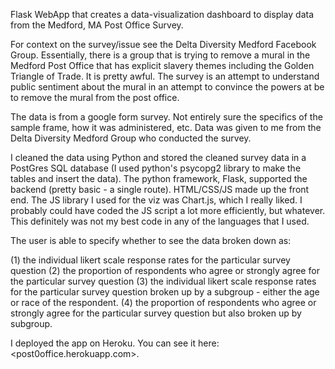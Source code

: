 Flask WebApp that creates a data-visualization dashboard to display data from the Medford, MA Post Office Survey.

For context on the survey/issue see the Delta Diversity Medford Facebook Group. Essentially, there is a group that is trying to remove a mural in the Medford Post Office that has explicit slavery themes including the Golden Triangle of Trade. It is pretty awful. The survey is an attempt to understand public sentiment about the mural in an attempt to convince the powers at be to remove the mural from the post office.

The data is from a google form survey. Not entirely sure the specifics of the sample frame, how it was administered, etc. Data was given to me from the Delta Diversity Medford Group who conducted the survey.

I cleaned the data using Python and stored the cleaned survey data in a PostGres SQL database (I used python's psycopg2 library to make the tables and insert the data). The python framework, Flask, supported the backend (pretty basic - a single route). HTML/CSS/JS made up the front end. The JS library I used for the viz was Chart.js, which I really liked. I probably could have coded the JS script a lot more efficiently, but whatever. This definitely was not my best code in any of the languages that I used. 

The user is able to specify whether to see the data broken down as:

(1) the individual likert scale response rates for the particular survey question
(2) the proportion of respondents who agree or strongly agree for the particular survey question
(3) the individual likert scale response rates for the particular survey question broken up by a subgroup - either the age or race of the respondent.
(4) the proportion of respondents who agree or strongly agree for the particular survey question but also broken up by subgroup.

I deployed the app on Heroku. You can see it here: <post0office.herokuapp.com>.
